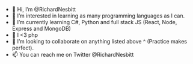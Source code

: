 - 👋 Hi, I’m @RichardNesbitt
- 👀 I’m interested in learning as many programming languages as I can.
- 🌱 I’m currently learning C#, Python and full stack JS (React, Node, Express and MongoDB)
- 🐘 I <3 php
- 💞️ I’m looking to collaborate on anything listed above ^ (Practice makes perfect).
- 📫 You can reach me on Twitter @RichardNesbitt

<!---
RichardNesbitt/RichardNesbitt is a ✨ special ✨ repository because its `README.md` (this file) appears on your GitHub profile.
You can click the Preview link to take a look at your changes.
--->
